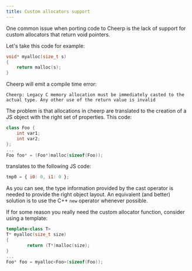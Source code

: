 ```yaml
---
title: Custom allocators support
---
```


One common issue when porting code to Cheerp is the lack of support for custom allocators that return void pointers.

Let's take this code for example:

```cpp
void* myalloc(size_t s)
{
    return malloc(s);
}
```

Cheerp will emit a compile time error:

```
Cheerp: Legacy C memory allocation must be immediately casted to the actual type. Any other use of the return value is invalid
```

The problem is that allocations in cheerp are translated to the creation of a JS object with the right set of properties. This code:

```cpp
class Foo {
    int var1;
    int var2;
};
...
Foo foo* = (Foo*)malloc(sizeof(Foo));
```

translates to the following JS code:

```js
tmp0 = { i0: 0, i1: 0 };
```

As you can see, the type information provided by the cast operator is needed to provide the right object layout. An equivalent (and better) solution is to use the C++ `new` operator whenever possible.

If for some reason you really need the custom allocator function, consider using a template:

```cpp
template<class T>
T* myalloc(size_t size)
{
        return (T*)malloc(size);
}
...
Foo* foo = myalloc<Foo>(sizeof(Foo));
```
